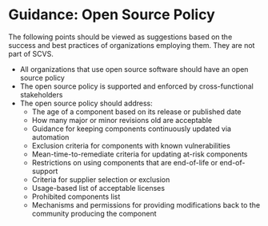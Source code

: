 # Guidance: Open Source Policy

The following points should be viewed as suggestions based on the success and best practices of organizations employing them. 
They are not part of SCVS.

- All organizations that use open source software should have an open source policy
- The open source policy is supported and enforced by cross-functional stakeholders
- The open source policy should address:
  - The age of a component based on its release or published date
  - How many major or minor revisions old are acceptable
  - Guidance for keeping components continuously updated via automation
  - Exclusion criteria for components with known vulnerabilities
  - Mean-time-to-remediate criteria for updating at-risk components
  - Restrictions on using components that are end-of-life or end-of-support
  - Criteria for supplier selection or exclusion
  - Usage-based list of acceptable licenses
  - Prohibited components list
  - Mechanisms and permissions for providing modifications back to the community producing the component

<div style="page-break-after: always; visibility: hidden">
\newpage
</div>
